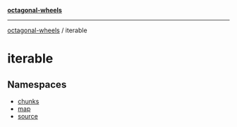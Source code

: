 [**octagonal-wheels**](../../../README.md)

***

[octagonal-wheels](../../../globals.md) / iterable

# iterable

## Namespaces

- [chunks](namespaces/chunks/README.md)
- [map](namespaces/map/README.md)
- [source](namespaces/source/README.md)
